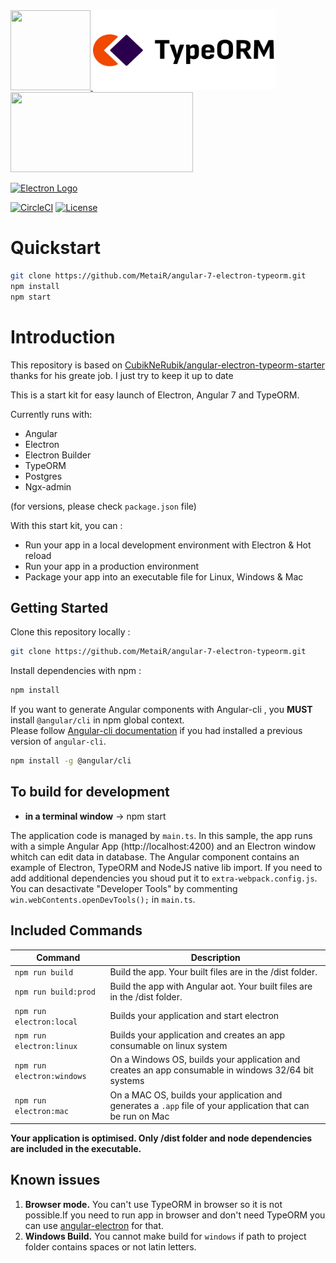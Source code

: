 <div>
  <a href="https://angular.io/">
    <img style="display: inline-block" src="https://angular.io/assets/images/logos/angular/angular.svg" width="128" height="128">
  </a>
  <a href="http://typeorm.io/">
    <img style="display: inline-block" src="https://github.com/typeorm/typeorm/raw/master/resources/logo_big.png" width="292" height="128">
  </a>
  
  <a href="https://github.com/akveo/ngx-admin">
    <img style="display: inline-block" src="https://camo.githubusercontent.com/e402f9afc6f7f979bc709b76777545592a75e3b9/68747470733a2f2f692e696d6775722e636f6d2f4f494c377274382e706e67" width="292" height="128">
  </a>
    <br>
</div>

[![Electron Logo](https://electronjs.org/images/electron-logo.svg)](https://electronjs.org) 

[![CircleCI](https://circleci.com/gh/MetaiR/angular-electron-typeorm.svg?style=svg)](https://circleci.com/gh/MetaiR/angular-electron-typeorm) [![License](http://img.shields.io/badge/Licence-MIT-brightgreen.svg)](LICENSE.md)

# Quickstart
``` bash
git clone https://github.com/MetaiR/angular-7-electron-typeorm.git
npm install
npm start
```

# Introduction
This repository is based on [CubikNeRubik/angular-electron-typeorm-starter](https://github.com/CubikNeRubik/angular-electron-typeorm-starter) thanks for his greate job. I just try to keep it up to date

This is a start kit for easy launch of Electron, Angular 7 and TypeORM.

Currently runs with:

- Angular
- Electron
- Electron Builder
- TypeORM
- Postgres
- Ngx-admin

(for versions, please check `package.json` file)

With this start kit, you can :

- Run your app in a local development environment with Electron & Hot reload
- Run your app in a production environment
- Package your app into an executable file for Linux, Windows & Mac

## Getting Started

Clone this repository locally :

``` bash
git clone https://github.com/MetaiR/angular-7-electron-typeorm.git
```

Install dependencies with npm :

``` bash
npm install
```

If you want to generate Angular components with Angular-cli , you **MUST** install `@angular/cli` in npm global context.  
Please follow [Angular-cli documentation](https://github.com/angular/angular-cli) if you had installed a previous version of `angular-cli`.

``` bash
npm install -g @angular/cli
```

## To build for development

- **in a terminal window** -> npm start  

The application code is managed by `main.ts`. In this sample, the app runs with a simple Angular App (http://localhost:4200) and an Electron window whitch can edit data in database. 
The Angular component contains an example of Electron, TypeORM and NodeJS native lib import.
If you need to add additional dependencies you shoud put it to `extra-webpack.config.js`.
You can desactivate "Developer Tools" by commenting `win.webContents.openDevTools();` in `main.ts`.

## Included Commands

|Command|Description|
|--|--|
|`npm run build`| Build the app. Your built files are in the /dist folder. |
|`npm run build:prod`| Build the app with Angular aot. Your built files are in the /dist folder. |
|`npm run electron:local`| Builds your application and start electron
|`npm run electron:linux`| Builds your application and creates an app consumable on linux system |
|`npm run electron:windows`| On a Windows OS, builds your application and creates an app consumable in windows 32/64 bit systems |
|`npm run electron:mac`|  On a MAC OS, builds your application and generates a `.app` file of your application that can be run on Mac |

**Your application is optimised. Only /dist folder and node dependencies are included in the executable.**

## Known issues

1. **Browser mode.** You can't use TypeORM in browser so it is not possible.If you need to run app in browser and don't need TypeORM you can use [angular-electron](https://github.com/maximegris/angular-electron) for that.
1. **Windows Build.** You cannot make build for `windows` if path to project folder contains spaces or not latin letters.
 

